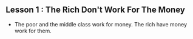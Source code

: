 ## Lesson 1 : The Rich Don't Work For The Money

- The poor and the middle class work for money. The rich have money work for them.
